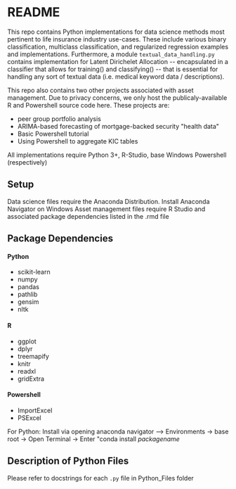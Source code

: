 # README 

This repo contains Python implementations for data science methods most pertinent to life insurance industry use-cases. 
These include various binary classification, multiclass classification, and regularized regression examples and implementations. 
Furthermore, a module `textual_data_handling.py` contains implementation for Latent Dirichelet Allocation -- encapsulated in a classifier that allows for training() and classifying() -- that is essential for handling any sort of textual data (i.e. medical keyword data / descriptions). 

This repo also contains two other projects associated with asset management. Due to privacy concerns, we only host the publicaly-available R and Powershell source code here. These projects are: 
  * peer group portfolio analysis
  * ARIMA-based forecasting of mortgage-backed security "health data"
  * Basic Powershell tutorial 
  * Using Powershell to aggregate KIC tables 

All implementations require Python 3+, R-Studio, base Windows Powershell (respectively)

## Setup 
Data science files require the Anaconda Distribution. Install Anaconda Navigator on Windows
Asset management files require R Studio and associated package dependencies listed in the .rmd file

## Package Dependencies 
#### Python 
 - scikit-learn 
 - numpy 
 - pandas 
 - pathlib 
 - gensim
 - nltk 
#### R
 - ggplot 
 - dplyr
 - treemapify 
 - knitr 
 - readxl 
 - gridExtra 
#### Powershell 
 - ImportExcel 
 - PSExcel 

For Python: Install via opening anaconda navigator --> Environments -> base root -> Open Terminal -> Enter "conda install *packagename*
  
  
  
## Description of Python Files 
Please refer to docstrings for each `.py` file in Python_Files folder 




